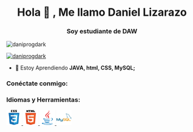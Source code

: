 <h1 align="center">Hola 👋 , Me llamo Daniel Lizarazo</h1>
<h3 align="center">Soy estudiante de DAW</h3>

<p align="left"> <img src="https://komarev.com/ghpvc/?username=daniprogdark&label=Profile%20views&color=0e75b6&style=flat" alt="daniprogdark" /> </p>

<p align="left"> <a href="https://github.com/ryo-ma/github-profile-trophy"><img src="https://github-profile-trophy.vercel.app/?username=daniprogdark" alt="daniprogdark" /></a> </p>

- 🔭 Estoy Aprendiendo **JAVA, html, CSS, MySQL;**

<h3 align="left">Conéctate conmigo:</h3><p align="left">

</p>

<h3 align="left">Idiomas y Herramientas:</h3>
<p align="left"> <a href="https://www.w3schools.com/css/" target="_blank" rel="noreferrer"> <img src="https://raw.githubusercontent.com/devicons/devicon/master/icons/css3/css3-original-wordmark.svg" alt="css3" width="40" height="40"/> </a> <a href="https://www.w3.org/html/" target="_blank" rel="noreferrer"> <img src="https://raw.githubusercontent.com/devicons/devicon/master/icons/html5/html5-original-wordmark.svg" alt="html5" width="40" height="40"/> </a> <a href="https://www.java.com" target="_blank" rel="noreferrer"> <img src="https://raw.githubusercontent.com/devicons/devicon/master/icons/java/java-original.svg" alt="java" width="40" height="40"/> </a> <a href="https://www.mysql.com/" target="_blank" rel="noreferrer"> <img src="https://raw.githubusercontent.com/devicons/devicon/master/icons/mysql/mysql-original-wordmark.svg" alt="mysql" width="40" height="40"/> </a> </p>

